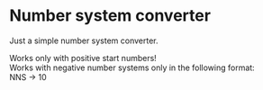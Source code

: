 # Number system converter
Just a simple number system converter.  


Works only with positive start numbers!  
Works with negative number systems only in the following format:  
NNS -> 10
